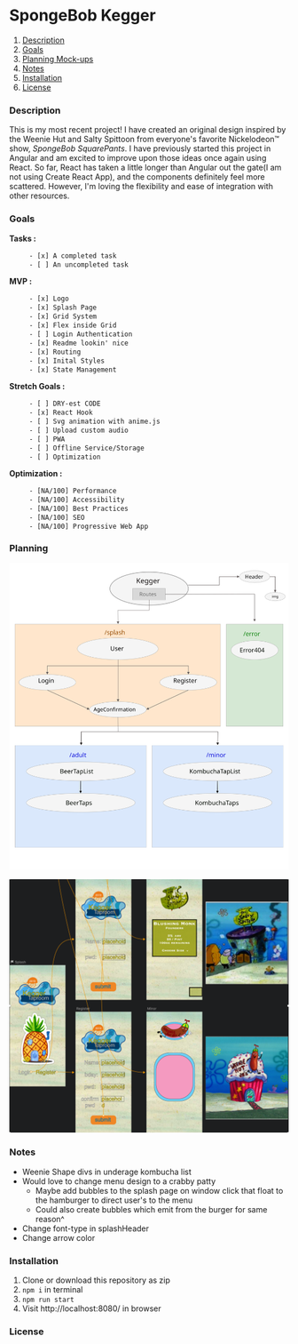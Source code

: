 # SpongeBob Kegger

1. [Description](#description)
1. [Goals](#Goals)
1. [Planning Mock-ups](#Planning)
1. [Notes](#notes)
1. [Installation](#Installation)
1. [License](#license)

### Description
This is my most recent project! I have created an original design inspired by the Weenie Hut and Salty Spittoon from everyone's favorite Nickelodeon&trade; show, *SpongeBob SquarePants*. I have previously started this project in Angular and am excited to improve upon those ideas once again using React. So far, React has taken a little longer than Angular out the gate(I am not using Create React App), and the components definitely feel more scattered. However, I'm loving the flexibility and ease of integration with other resources.

### Goals

 __Tasks :__

         - [x] A completed task
         - [ ] An uncompleted task

 __MVP :__

         - [x] Logo
         - [x] Splash Page
         - [x] Grid System
         - [x] Flex inside Grid
         - [ ] Login Authentication
         - [x] Readme lookin' nice
         - [x] Routing
         - [x] Inital Styles
         - [x] State Management
         

 __Stretch Goals :__

         - [ ] DRY-est CODE
         - [x] React Hook
         - [ ] Svg animation with anime.js
         - [ ] Upload custom audio
         - [ ] PWA
         - [ ] Offline Service/Storage
         - [ ] Optimization

  __Optimization :__

         - [NA/100] Performance
         - [NA/100] Accessibility
         - [NA/100] Best Practices
         - [NA/100] SEO
         - [NA/100] Progressive Web App

### Planning

![](src/assets/images/ReactComponentTree.svg)

![](src/assets/images/SketchDesign.png)

### Notes

* Weenie Shape divs in underage kombucha list
* Would love to change menu design to a crabby patty
  * Maybe add bubbles to the splash page on window click that float to the hamburger to direct user's to the menu
  * Could also create bubbles which emit from the burger for same reason^
* Change font-type in splashHeader
* Change arrow color

### Installation

1. Clone or download this repository as zip
2. `npm i` in terminal
3. `npm run start`
4. Visit http://localhost:8080/ in browser


### License
